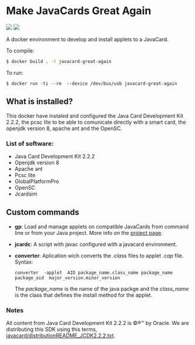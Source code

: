 # Make JavaCards Great Again

[![](https://images.microbadger.com/badges/version/cirne/javacard-great-again.svg)](https://microbadger.com/images/cirne/javacard-great-again "Get your own version badge on microbadger.com")
[![](https://images.microbadger.com/badges/image/cirne/javacard-great-again.svg)](https://microbadger.com/images/cirne/javacard-great-again "Get your own image badge on microbadger.com")

A docker environment to develop and install applets to a JavaCard.

To compile:
```bash
$ docker build . -t javacard-great-again
```

To run:
```
$ docker run -ti --rm  --device /dev/bus/usb javacard-great-again
```

## What is installed?
This docker have instaled and configured the Java Card Development Kit 2.2.2, the pcsc lite to be able to comunicate directly with a smart card, the openjdk version 8, apache ant and the OpenSC.
### List of software:

* Java Card Development Kit 2.2.2
* Openjdk version 8
* Apache ant
* Pcsc lite
* GlobalPlatformPro
* OpenSC
* Jcardsim

## Custom commands

* **gp**: Load and manage applets on compatible JavaCards from command line or from your Java project. More info on the [project page](https://github.com/martinpaljak/GlobalPlatformPro).

* **jcardc**: A script with javac configured with a javacard environment.

* **converter**: Aplication wich converts the *.class* files to applet *.cap* file. Syntax:
    ```
    converter  -applet  AID package_name.class_name package_name package_aid  major_version.minor_version
    ```
    The *package_name* is the name of the java packge and the *class_name* is the class  that defines the install method for the applet.

### Notes
All content from Java Card Development Kit 2.2.2  is &copy;&reg;&trade; by Oracle. We are distributing this SDK using this terms, [javacard/distributionREADME_JCDK2.2.2.txt](https://github.com/MrSuicideParrot/Make-JavaCards-Great-Again/blob/master/javacard/distributionREADME_JCDK2.2.2.txt).
